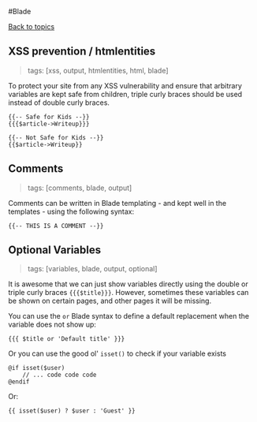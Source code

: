 #Blade

[Back to topics](README.md#topics)

## XSS prevention / htmlentities
>tags: [xss, output, htmlentities, html, blade]

To protect your site from any XSS vulnerability and ensure that arbitrary variables are kept safe from children, triple curly braces should be used instead of double curly braces.

    {{-- Safe for Kids --}}
    {{{$article->Writeup}}}
    
    {{-- Not Safe for Kids --}}
    {{$article->Writeup}}
    
## Comments
>tags: [comments, blade, output]

Comments can be written in Blade templating - and kept well in the templates - using the following syntax:

    {{-- THIS IS A COMMENT --}}

## Optional Variables
>tags: [variables, blade, output, optional]

It is awesome that we can just show variables directly using the double or triple curly braces `{{{$title}}}`. However, sometimes these variables can be shown on certain pages, and other pages it will be missing.

You can use the `or` Blade syntax to define a default replacement when the variable does not show up: 

    {{{ $title or 'Default title' }}}
    
Or you can use the good ol' `isset()` to check if your variable exists

    @if isset($user)
        // ... code code code
    @endif

Or:

    {{ isset($user) ? $user : 'Guest' }}
